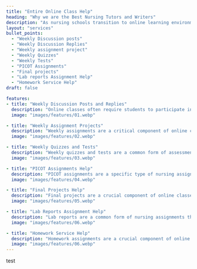 ```yaml
---
title: "Entire Online Class Help"
heading: "Why we are the Best Nursing Tutors and Writers"
description: "As nursing schools transition to online learning environments, students face new challenges in completing their coursework. Online classes require students to be self-motivated, organized, and disciplined. However, not all students possess these qualities, and some may struggle to keep up with the rigorous demands of online classes. To alleviate this challenge, nursing school tutors offer entire online class help services that can assist students in completing their coursework and achieving academic success."
layout: "services"
bullet_points:
  - "Weekly Discussion posts"
  - "Weekly Discussion Replies"
  - "Weekly assignment project"
  - "Weekly Quizzes"
  - "Weekly Tests"
  - "PICOT Assignments"
  - "Final projects"
  - "Lab reports Assignment Help"
  - "Homework Service Help"
draft: false

features:
- title: "Weekly Discussion Posts and Replies"
  description: "Online classes often require students to participate in weekly discussions by posting and replying to classmates' posts. Nursing school tutors offer weekly discussion post and reply services that can help students meet their weekly participation requirements. Tutors work with students to develop well-written and well-supported discussion posts that contribute to the overall class discussion."
  image: "images/features/01.webp"

- title: "Weekly Assignment Projects"
  description: "Weekly assignments are a critical component of online classes, and students must complete them to earn academic credit. Nursing school tutors offer weekly assignment project services that can help students complete their assignments on time and to the required academic standard. Tutors work with students to understand the assignment requirements, develop an appropriate research design, and provide guidance on the writing process."
  image: "images/features/02.webp"

- title: "Weekly Quizzes and Tests"
  description: "Weekly quizzes and tests are a common form of assessment in online classes. These assessments can be challenging for students who struggle with time management or have a limited understanding of the subject matter. Nursing school tutors offer weekly quiz and test services that can help students prepare for these assessments. Tutors provide students with study materials, review sessions, and practice quizzes to help them excel in their assessments."
  image: "images/features/03.webp"

- title: "PICOT Assignments Help"
  description: "PICOT assignments are a specific type of nursing assignment that requires students to develop a research question based on a specific patient population, intervention, comparison, outcome, and time frame. PICOT assignments can be challenging for students who are not familiar with the research process. Nursing school tutors offer PICOT assignment services that can help students develop a well-researched and well-supported assignment that meets the required academic standards."
  image: "images/features/04.webp"

- title: "Final Projects Help"
  description: "Final projects are a crucial component of online classes, and students must complete them to earn academic credit. Nursing school tutors offer final project services that can help students develop a well-researched and well-supported final project that meets the required academic standards. Tutors work with students to develop an appropriate research design, provide guidance on the data analysis process, and ensure that the final project adheres to the academic requirements."
  image: "images/features/05.webp"

- title: "Lab Reports Assignment Help"
  description: "Lab reports are a common form of nursing assignments that require students to document their laboratory findings. Writing lab reports can be challenging for students who are not familiar with scientific writing conventions. Nursing school tutors offer lab report assignment help services that can help students develop a well-written and well-supported lab report that meets the required academic standards."
  image: "images/features/06.webp"

- title: "Homework Service Help"
  description: "Homework assignments are a crucial component of online classes, and students must complete them to earn academic credit. Nursing school tutors offer homework service help that can assist students in completing their homework assignments on time and to the required academic standard. Tutors work with students to understand the assignment requirements, develop an appropriate research design, and provide guidance on the writing process. Nursing school tutors offer entire online class help services that can assist students in completing their coursework and achieving academic success. Nursing school tutors offer weekly discussion post and reply services, weekly assignment project services, weekly quiz and test services, PICOT assignment services, final project services, lab report assignment help services, and homework service help that can help nursing students excel in their online classes. With the help of nursing school tutors, nursing students can develop the skills necessary to succeed in their academic and nursing careers."
  image: "images/features/06.webp"
---
```


test